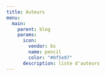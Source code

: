 ```yaml
---
title: Auteurs
menu:
  main:
    parent: blog
    params:
      icon:
        vendor: bs
        name: pencil
        color: "#0f5e97"
      description: liste d'auteurs
---
```

